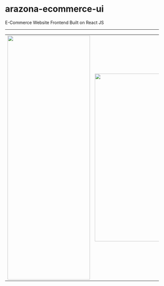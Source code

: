 # arazona-ecommerce-ui
E-Commerce Website Frontend Built on React JS
<hr />
<table>
  <tr>
    <td><img src="https://user-images.githubusercontent.com/45270353/222920287-a8e9e313-bf6a-41c5-9c03-541182ccf6ca.png" width=270 height=800></td>
    <td><img src="https://user-images.githubusercontent.com/45270353/222920293-5e83e653-a428-4929-85aa-be33573fc385.png" width=350 height=550></td>
  </tr>
 </table>
